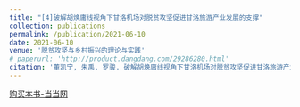```yaml
---
title: "[4]破解胡焕庸线视角下甘洛机场对脱贫攻坚促进甘洛旅游产业发展的支撑"
collection: publications
permalink: /publication/2021-06-10
date: 2021-06-10
venue: '脱贫攻坚与乡村振兴的理论与实践'
# paperurl: 'http://product.dangdang.com/29286280.html'
citation: '董凯宁, 朱禹, 罗骏. 破解胡焕庸线视角下甘洛机场对脱贫攻坚促进甘洛旅游产业发展的支撑 [A]. 见:王猛志. 脱贫攻坚与乡村振兴的理论与实践 [C]. 成都:四川大学出版社，2021.145-159.'
---
```


[购买本书-当当网](http://product.dangdang.com/29286280.html)

<!-- 引用本文: 董凯宁, 朱禹, 罗骏. 破解胡焕庸线视角下甘洛机场对脱贫攻坚促进甘洛旅游产业发展的支撑 [A]. 见:王猛志. 脱贫攻坚与乡村振兴的理论与实践 [C]. 成都:四川大学出版社，2021.145-159. -->